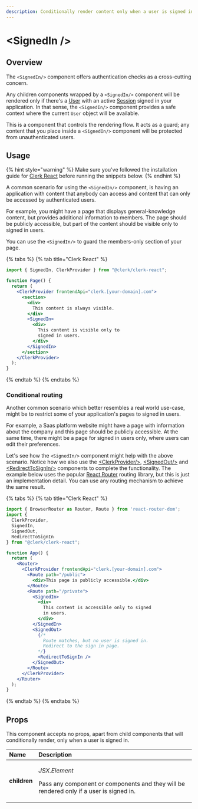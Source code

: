 ```yaml
---
description: Conditionally render content only when a user is signed in.
---
```


# &lt;SignedIn /&gt;

## Overview

The `<SignedIn/>` component offers authentication checks as a cross-cutting concern.

Any children components wrapped by a `<SignedIn/>` component will be rendered only if there's a [User](../../reference/clerkjs/user.md) with an active [Session](../../reference/clerkjs/session.md) signed in your application. In that sense, the `<SignedIn/>` component provides a safe context where the current `User` object will be available.

This is a component that controls the rendering flow. It acts as a guard; any content that you place inside a `<SignedIn/>` component will be protected from unauthenticated users.

## Usage

{% hint style="warning" %}
Make sure you've followed the installation guide for [Clerk React](../../reference/clerk-react/installation.md) before running the snippets below.
{% endhint %}

A common scenario for using the `<SignedIn/>` component, is having an application with content that anybody can access and content that can only be accessed by authenticated users. 

For example, you might have a page that displays general-knowledge content, but provides additional information to members. The page should be publicly accessible, but part of the content should be visible only to signed in users.

You can use the `<SignedIn/>` to guard the members-only section of your page.

{% tabs %}
{% tab title="Clerk React" %}
```jsx
import { SignedIn, ClerkProvider } from "@clerk/clerk-react";

function Page() {
  return (
    <ClerkProvider frontendApi="clerk.[your-domain].com">
      <section>
        <div>
          This content is always visible.
        </div>
        <SignedIn>
          <div>
            This content is visible only to 
            signed in users.
          </div>
        </SignedIn>
      </section>
    </ClerkProvider>
  );
}
```
{% endtab %}
{% endtabs %}

### Conditional routing

Another common scenario which better resembles a real world use-case, might be to restrict some of your application's pages to signed in users.

For example, a Saas platform website might have a page with information about the company and this page should be publicly accessible. At the same time, there might be a page for signed in users only, where users can edit their preferences.

Let's see how the `<SignedIn/>` component might help with the above scenario. Notice how we also use the [&lt;ClerkProvider/&gt;](../../reference/clerk-react/clerkprovider.md), [&lt;SignedOut/&gt;](signed-out.md) and [&lt;RedirectToSignIn/&gt;](redirect-to-sign-in.md) components to complete the functionality. The example below uses the popular [React Router](https://reactrouter.com/) routing library, but this is just an implementation detail. You can use any routing mechanism to achieve the same result.

{% tabs %}
{% tab title="Clerk React" %}
```jsx
import { BrowserRouter as Router, Route } from 'react-router-dom';
import { 
  ClerkProvider,
  SignedIn, 
  SignedOut, 
  RedirectToSignIn 
} from "@clerk/clerk-react";

function App() {
  return (
    <Router>
      <ClerkProvider frontendApi="clerk.[your-domain].com">
        <Route path="/public">
          <div>This page is publicly accessible.</div>
        </Route>
        <Route path="/private">
          <SignedIn>
            <div>
              This content is accessible only to signed
              in users.
            </div>
          </SignedIn>
          <SignedOut>
            {/* 
              Route matches, but no user is signed in. 
              Redirect to the sign in page.
            */}
            <RedirectToSignIn />
          </SignedOut>
        </Route>
      </ClerkProvider>
    </Router>
  );
}
```
{% endtab %}
{% endtabs %}

## Props

This component accepts no props, apart from child components that will conditionally render, only when a user is signed in.

<table>
  <thead>
    <tr>
      <th style="text-align:left">Name</th>
      <th style="text-align:left">Description</th>
    </tr>
  </thead>
  <tbody>
    <tr>
      <td style="text-align:left"><b>children</b>
      </td>
      <td style="text-align:left">
        <p><em>JSX.Element</em>
        </p>
        <p>Pass any component or components and they will be rendered only if a user
          is signed in.</p>
      </td>
    </tr>
  </tbody>
</table>

